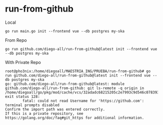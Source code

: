 # run-from-github

Local

    go run main.go init --frontend vue --db postgres my-ska

From Repo

    go run github.com/diego-all/run-from-github@latest init --frontend vue --db postgres my-ska


With Private Repo

    root@pho3nix:/home/diegoall/MAESTRIA_ING/PRUEBA/run-from-github# go run github.com/diego-all/run-from-github@latest init --frontend vue --db postgres my-ska
    go: github.com/diego-all/run-from-github@latest: module github.com/diego-all/run-from-github: git ls-remote -q origin in /home/diegoall/go/pkg/mod/cache/vcs/32adadc68215205c2e7993c9d546c078393bf6dddabf2ad3145e99429eddbf22: exit status 128:
            fatal: could not read Username for 'https://github.com': terminal prompts disabled
    Confirm the import path was entered correctly.
    If this is a private repository, see https://golang.org/doc/faq#git_https for additional information.




